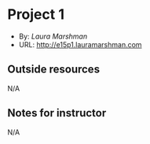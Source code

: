 # Project 1
+ By: *Laura Marshman*
+ URL: <http://e15p1.lauramarshman.com>

## Outside resources
N/A

## Notes for instructor
N/A
